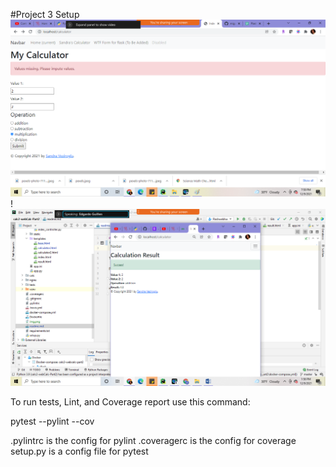#Project 3 Setup
![img_2.png](img_2.png)!
![img_1.png](img_1.png)

To run tests, Lint, and Coverage report use this command:

pytest  --pylint --cov

.pylintrc is the config for pylint
.coveragerc is the config for coverage
setup.py is a config file for pytest
